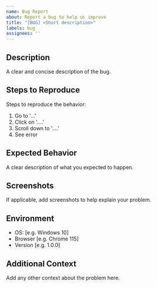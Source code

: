 ```yaml
---
name: Bug Report
about: Report a bug to help us improve
title: "[BUG] <Short description>"
labels: bug
assignees: ''
---
```


## Description
A clear and concise description of the bug.

## Steps to Reproduce
Steps to reproduce the behavior:
1. Go to '...'
2. Click on '....'
3. Scroll down to '....'
4. See error

## Expected Behavior
A clear description of what you expected to happen.

## Screenshots
If applicable, add screenshots to help explain your problem.

## Environment
- OS: [e.g. Windows 10]
- Browser [e.g. Chrome 115]
- Version [e.g. 1.0.0]

## Additional Context
Add any other context about the problem here.
